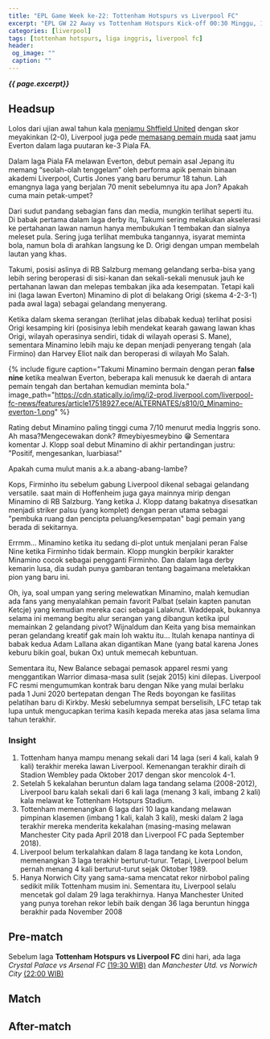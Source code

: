 ```yaml
---
title: "EPL Game Week ke-22: Tottenham Hotspurs vs Liverpool FC"
excerpt: "EPL GW 22 Away vs Tottenham Hotspurs Kick-off 00:30 Minggu, 12 Januari 2020."
categories: [liverpool]
tags: [tottenham hotspurs, liga inggris, liverpool fc]
header:
 og_image: ""
 caption: ""
---
```

_**{{ page.excerpt}}**_

## Headsup

Lolos dari ujian awal tahun kala [menjamu Shffield United](/liverpool/home-vs-sheffield/) dengan skor meyakinkan (2-0), Liverpool juga pede [memasang pemain muda](/liverpool/fa-cup-home-vs-everton/) saat jamu Everton dalam laga puutaran ke-3 Piala FA.

Dalam laga Piala FA melawan Everton, debut pemain asal Jepang itu memang “seolah-olah tenggelam” oleh performa apik pemain binaan akademi Liverpool, Curtis Jones yang baru berumur 18 tahun. Lah emangnya laga yang berjalan 70 menit sebelumnya itu apa Jon? Apakah cuma main petak-umpet?

Dari sudut pandang sebagian fans dan media, mungkin terlihat seperti itu. Di babak pertama dalam laga derby itu, Takumi sering melakukan akselerasi ke pertahanan lawan namun hanya membukukan 1 tembakan dan sialnya meleset pula. Sering juga terlihat membuka tangannya, isyarat meminta bola, namun bola di arahkan langsung ke D. Origi dengan umpan membelah lautan yang khas. 

Takumi, posisi aslinya di RB Salzburg memang gelandang serba-bisa yang lebih sering beroperasi di sisi-kanan dan sekali-sekali menusuk jauh ke pertahanan lawan dan melepas tembakan jika ada kesempatan. Tetapi kali ini (laga lawan Everton) Minamino di plot di belakang Origi (skema 4-2-3-1) pada awal laga) sebagai gelandang menyerang.

Ketika dalam skema serangan (terlihat jelas dibabak kedua) terlihat posisi Origi kesamping kiri (posisinya lebih mendekat kearah gawang lawan khas Origi, wilayah operasinya sendiri, tidak di wilayah operasi S. Mane), sementara Minamino lebih maju ke depan menjadi penyerang tengah (ala Firmino) dan Harvey Eliot naik dan beroperasi di wilayah Mo Salah.

{% include figure caption="Takumi Minamino bermain dengan peran **false nine** ketika mealwan Everton, beberapa kali menusuk ke daerah di antara pemain tengah dan bertahan kemudian meminta bola." image_path="https://cdn.statically.io/img/i2-prod.liverpool.com/liverpool-fc-news/features/article17518927.ece/ALTERNATES/s810/0_Minamino-everton-1.png" %}

Rating debut Minamino paling tinggi cuma 7/10 menurut media Inggris sono. Ah masa?Mengecewakan donk? #meybiyesmeybino 😁 Sementara komentar J. Klopp soal debut Minamino di akhir pertandingan justru: "Positif, mengesankan, luarbiasa!"

Apakah cuma mulut manis a.k.a abang-abang-lambe?

Kops, Firminho itu sebelum gabung Liverpool dikenal sebagai gelandang versatile. saat main di Hoffenheim juga gaya mainnya mirip dengan Minamino di RB Salzburg.  Yang ketika J. Klopp datang bakatnya disesatkan menjadi striker palsu (yang komplet) dengan peran utama sebagai "pembuka ruang dan pencipta peluang/kesempatan" bagi pemain yang berada di sekitarnya.

Errmm... Minamino ketika itu sedang di-plot untuk menjalani peran False Nine ketika Firminho tidak bermain. Klopp mungkin berpikir karakter Minamino cocok sebagai pengganti Firminho. Dan dalam laga derby kemarin lusa, dia sudah punya gambaran tentang bagaimana meletakkan pion yang baru ini.

Oh, iya, soal umpan yang sering melewatkan Minamino, malah kemudian ada fans yang menyalahkan pemain favorit Palbat (selain kapten panutan Ketcje) yang kemudian mereka caci sebagai Lalaknut. Waddepak, bukannya selama ini memang begitu alur serangan yang dibangun ketika ipul memainkan 2 gelandang pivot? Wijnaldum dan Keita yang bisa memainkan peran gelandang kreatif gak main loh waktu itu... Itulah kenapa nantinya di babak kedua Adam Lallana akan digantikan Mane (yang batal karena Jones keburu bikin goal, bukan Ox) untuk memecah kebuntuan.

Sementara itu, New Balance sebagai pemasok apparel resmi yang menggantikan Warrior dimasa-masa sulit (sejak 2015) kini dilepas. Liverpool FC resmi mengumumkan kontrak baru dengan Nike yang mulai berlaku pada 1 Juni 2020 bertepatan dengan The Reds boyongan ke fasilitas pelatihan baru di Kirkby.
Meski sebelumnya sempat berselisih, LFC tetap tak lupa untuk mengucapkan terima kasih kepada mereka atas jasa selama lima tahun terakhir.

### Insight

1. Tottenham hanya mampu menang sekali dari 14 laga (seri 4 kali, kalah 9 kali) terakhir mereka lawan Liverpool. Kemenangan terakhir diraih di Stadion Wembley pada Oktober 2017 dengan skor mencolok 4-1.
2. Setelah 5 kekalahan beruntun dalam laga tandang selama (2008-2012), Liverpool baru kalah sekali dari 6 kali laga (menang 3 kali, imbang 2 kali) kala melawat ke Tottenham Hotspurs Stadium.
3. Tottenham memenangkan 6 laga dari 10 laga kandang melawan pimpinan klasemen (imbang 1 kali, kalah 3 kali), meski dalam 2 laga terakhir mereka menderita kekalahan (masing-masing melawan Manchester City pada April 2018 dan Liverpool FC pada September 2018).
4. Liverpool belum terkalahkan dalam 8 laga tandang ke kota London, memenangkan 3 laga terakhir berturut-turur. Tetapi, Liverpool belum pernah menang 4 kali berturut-turut sejak Oktober 1989.
5. Hanya Norwich City yang sama-sama mencatat rekor nirbobol paling sedikit milik Tottenham musim ini. Sementara itu, Liverpool selalu mencetak gol dalam 29 laga terakhirnya. Hanya Manchester United yang punya torehan rekor lebih baik dengan 36 laga beruntun hingga berakhir pada November 2008

## Pre-match

Sebelum laga **Tottenham Hotspurs vs Liverpool FC** dini hari, ada laga _Crystal Palace vs Arsenal FC_ [(19:30 WIB)](#match) dan _Manchester Utd. vs Norwich City_ [(22:00 WIB)](#match)

## Match


## After-match

<!-- to be updated -->
